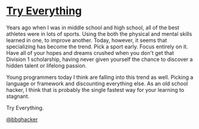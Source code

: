 [Try Everything](#/post/try)
====================

Years ago when I was in middle school and high school, all of the best athletes were in lots of sports.  Using the both the physical and mental skills learned in one, to improve another.  Today, however, it seems that specializing has become the trend.  Pick a sport early.  Focus entirely on it.  Have all of your hopes and dreams crushed when you don't get that Division 1 scholarship, having never given yourself the chance to discover a hidden talent or lifelong passion.

Young programmers today I think are falling into this trend as well.  Picking a language or framework and discounting everything else.  As an old school hacker, I think that is probably the single fastest way for your learning to stagnant.

Try Everything.

[@bbqhacker](https://twitter.com/Bbqhacker)